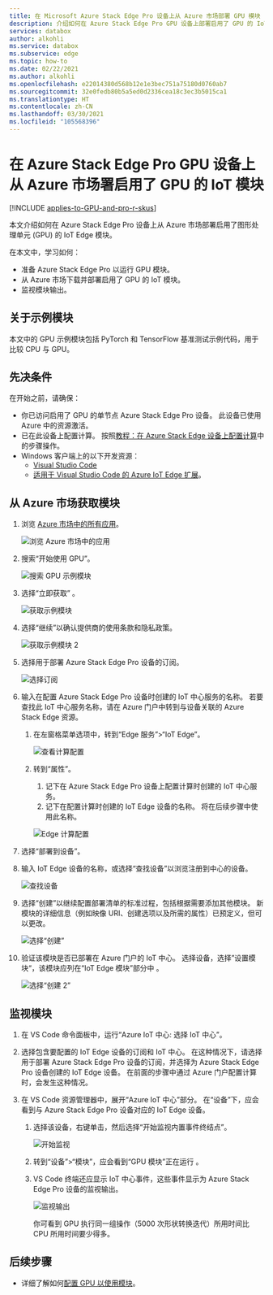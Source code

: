 ```yaml
---
title: 在 Microsoft Azure Stack Edge Pro 设备上从 Azure 市场部署 GPU 模块 | Microsoft Docs
description: 介绍如何在 Azure Stack Edge Pro GPU 设备上部署启用了 GPU 的 IoT 模块。
services: databox
author: alkohli
ms.service: databox
ms.subservice: edge
ms.topic: how-to
ms.date: 02/22/2021
ms.author: alkohli
ms.openlocfilehash: e22014380d568b12e1e3bec751a75180d0760ab7
ms.sourcegitcommit: 32e0fedb80b5a5ed0d2336cea18c3ec3b5015ca1
ms.translationtype: HT
ms.contentlocale: zh-CN
ms.lasthandoff: 03/30/2021
ms.locfileid: "105568396"
---
```

# <a name="deploy-a-gpu-enabled-iot-module-from-azure-marketplace-on-azure-stack-edge-pro-gpu-device"></a>在 Azure Stack Edge Pro GPU 设备上从 Azure 市场署启用了 GPU 的 IoT 模块

[!INCLUDE [applies-to-GPU-and-pro-r-skus](../../includes/azure-stack-edge-applies-to-gpu-pro-r-sku.md)]

本文介绍如何在 Azure Stack Edge Pro 设备上从 Azure 市场部署启用了图形处理单元 (GPU) 的 IoT Edge 模块。 

在本文中，学习如何：
  - 准备 Azure Stack Edge Pro 以运行 GPU 模块。
  - 从 Azure 市场下载并部署启用了 GPU 的 IoT 模块。
  - 监视模块输出。

## <a name="about-sample-module"></a>关于示例模块

本文中的 GPU 示例模块包括 PyTorch 和 TensorFlow 基准测试示例代码，用于比较 CPU 与 GPU。

## <a name="prerequisites"></a>先决条件

在开始之前，请确保：

- 你已访问启用了 GPU 的单节点 Azure Stack Edge Pro 设备。 此设备已使用 Azure 中的资源激活。 
- 已在此设备上配置计算。 按照[教程：在 Azure Stack Edge 设备上配置计算](azure-stack-edge-gpu-deploy-configure-compute.md)中的步骤操作。
- Windows 客户端上的以下开发资源：
    - [Visual Studio Code](https://code.visualstudio.com/)  
    - [适用于 Visual Studio Code 的 Azure IoT Edge 扩展](https://marketplace.visualstudio.com/items?itemName=vsciot-vscode.azure-iot-edge)。   


## <a name="get-module-from-azure-marketplace"></a>从 Azure 市场获取模块

1. 浏览 [Azure 市场中的所有应用](https://azuremarketplace.microsoft.com/marketplace/apps)。

    ![浏览 Azure 市场中的应用](media/azure-stack-edge-gpu-deploy-sample-module-marketplace/browse-apps-marketplace-1.png)

2. 搜索“开始使用 GPU”。

    ![搜索 GPU 示例模块](media/azure-stack-edge-gpu-deploy-sample-module-marketplace/search-gpu-sample-module-1.png)

3. 选择“立即获取”  。

    ![获取示例模块](media/azure-stack-edge-gpu-deploy-sample-module-marketplace/get-sample-module-1.png)

4. 选择“继续”以确认提供商的使用条款和隐私政策。 

    ![获取示例模块 2](media/azure-stack-edge-gpu-deploy-sample-module-marketplace/terms-of-use-1.png)

5. 选择用于部署 Azure Stack Edge Pro 设备的订阅。

    ![选择订阅](media/azure-stack-edge-gpu-deploy-sample-module-marketplace/select-subscription-1.png)

6. 输入在配置 Azure Stack Edge Pro 设备时创建的 IoT 中心服务的名称。 若要查找此 IoT 中心服务名称，请在 Azure 门户中转到与设备关联的 Azure Stack Edge 资源。 

    1. 在左窗格菜单选项中，转到“Edge 服务”>“IoT Edge”。 

        ![查看计算配置](media/azure-stack-edge-gpu-deploy-sample-module-marketplace/view-config-1.png)

    1. 转到“属性”。 

        1. 记下在 Azure Stack Edge Pro 设备上配置计算时创建的 IoT 中心服务。
        2. 记下在配置计算时创建的 IoT Edge 设备的名称。 将在后续步骤中使用此名称。

        ![Edge 计算配置](media/azure-stack-edge-gpu-deploy-sample-module/view-compute-config-1.png)

10. 选择“部署到设备”。

11. 输入 IoT Edge 设备的名称，或选择“查找设备”以浏览注册到中心的设备。

    ![查找设备](media/azure-stack-edge-gpu-deploy-sample-module-marketplace/find-device-1.png)

12. 选择“创建”以继续配置部署清单的标准过程，包括根据需要添加其他模块。 新模块的详细信息（例如映像 URI、创建选项以及所需的属性）已预定义，但可以更改。

    ![选择“创建”](media/azure-stack-edge-gpu-deploy-sample-module-marketplace/target-devices-iot-edge-module-1.png)


13. 验证该模块是否已部署在 Azure 门户的 IoT 中心。 选择设备，选择”设置模块“，该模块应列在“IoT Edge 模块”部分中 。

    ![选择“创建 2”](media/azure-stack-edge-gpu-deploy-sample-module-marketplace/running-module-iotres-1.png)

## <a name="monitor-the-module"></a>监视模块  

1. 在 VS Code 命令面板中，运行“Azure IoT 中心: 选择 IoT 中心”。

2. 选择包含要配置的 IoT Edge 设备的订阅和 IoT 中心。 在这种情况下，请选择用于部署 Azure Stack Edge Pro 设备的订阅，并选择为 Azure Stack Edge Pro 设备创建的 IoT Edge 设备。 在前面的步骤中通过 Azure 门户配置计算时，会发生这种情况。

3. 在 VS Code 资源管理器中，展开“Azure IoT 中心”部分。 在“设备”下，应会看到与 Azure Stack Edge Pro 设备对应的 IoT Edge 设备。 

    1. 选择该设备，右键单击，然后选择“开始监视内置事件终结点”。
  
        ![开始监视](media/azure-stack-edge-gpu-deploy-sample-module/monitor-builtin-event-endpoint-1.png)  

    2. 转到“设备”>“模块”，应会看到“GPU 模块”正在运行 。

    3. VS Code 终端还应显示 IoT 中心事件，这些事件显示为 Azure Stack Edge Pro 设备的监视输出。

        ![监视输出](media/azure-stack-edge-gpu-deploy-sample-module/monitor-events-output-1.png) 

        你可看到 GPU 执行同一组操作（5000 次形状转换迭代）所用时间比 CPU 所用时间要少得多。

## <a name="next-steps"></a>后续步骤

- 详细了解如何[配置 GPU 以使用模块](./azure-stack-edge-gpu-configure-gpu-modules.md)。
